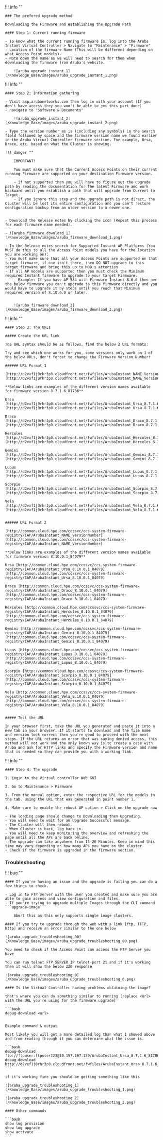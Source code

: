!!! info ""

    ### The prefered upgrade method

    Downloading the Firmware and establishing the Upgrade Path

    #### Step 1: Current running firmware

    - To know what the current running firmware is, log into the Aruba Instant Virtual Controller > Navigate to "Maintenance" > "Firmware"
    - Location of the firmware Name (This will be different depending on what Access Point models).
    - Note down the name as we will need to search for them when downloading the firmware from Aruba's website.

        ![aruba_upgrade_instant_1](/Knowledge_Base/images/aruba_upgrade_instant_1.png)


!!! info ""

    #### Step 2: Information gathering

    - Visit asp.arubanetworks.com then log in with your account (If you don't have access they you won't be able to get this part done)
    - navigate to "Software & Documents"

        ![aruba_upgrade_instant_2](/Knowledge_Base/images/aruba_upgrade_instant_2.png)

    - Type the version number as is (including any symbols) in the search field followed by space and the firmware version name we found earlier in the Aruba Virtual Controller firmware section. For example, Ursa, Draco, etc. based on what the Cluster is showing.

    !!! danger ""

        IMPORTANT!

        You must make sure that the Current Access Points on their current running Firmware are supported on your destination Firmware version.

        - If not supported then you will have to figure out the upgrade path by reading the documentation for The latest Firmware and work backward until you establish a path that will upgrade from Current to Target.
        - If you ignore this step and the upgrade path is not direct, the Cluster will be lost its entire configuration and you can't restore configuration backup from an older version to a newer one.


    - Download the Release notes by clicking the icon (Repeat this process for each firmware name needed).

    - ![aruba_firmware_download_1](/Knowledge_Base/images/aruba_firmware_download_1.png)

    - In the Release notes search for Supported Instant AP Platforms (You MUST do this to all the Access Point models you have for the location you are working on):
    - You must make sure that all your Access Points are supported on that target firmware, if one isn't there, then DO NOT upgrade to this target firmware and bring this up to MOD's attention.
    - If all AP models are supported then you must check the Minimum required Instant firmware to upgrade to your target Firmware.
        - Example: If you have AP 584 with Firmware Instant 8.6.0 then per the below firmware you can't upgrade to this firmware directly and you would have to upgrade it by steps until you reach that Minimum required version of 8.10.0.0 or later.


        ![aruba_firmware_download_2](/Knowledge_Base/images/aruba_firmware_download_2.png)


!!! info ""

    #### Step 3: The URLs

    ##### Create the URL link
    
    The URL syntax should be as follows, find the below 2 URL formats:

    Try and see which one works for you, some versions only work on 1 of the below URLs, don't forget to change the Firmware Version Number!

    ###### URL Format 1

    [http://d2vxf1j0rhr3p0.cloudfront.net/fwfiles/ArubaInstant_NAME_VersionNumber](http://d2vxf1j0rhr3p0.cloudfront.net/fwfiles/ArubaInstant_NAME_VersionNumber)

    **Below links are examples of the different version names available for firmware version 8.7.1.6_81786**

    Ursa [http://d2vxf1j0rhr3p0.cloudfront.net/fwfiles/ArubaInstant_Ursa_8.7.1.6_81786](http://d2vxf1j0rhr3p0.cloudfront.net/fwfiles/ArubaInstant_Ursa_8.7.1.6_81786)

    Draco [http://d2vxf1j0rhr3p0.cloudfront.net/fwfiles/ArubaInstant_Draco_8.7.1.6_81786](http://d2vxf1j0rhr3p0.cloudfront.net/fwfiles/ArubaInstant_Draco_8.7.1.6_81786)

    Hercules [http://d2vxf1j0rhr3p0.cloudfront.net/fwfiles/ArubaInstant_Hercules_8.7.1.6_81786](http://d2vxf1j0rhr3p0.cloudfront.net/fwfiles/ArubaInstant_Hercules_8.7.1.6_81786)

    Gemini [http://d2vxf1j0rhr3p0.cloudfront.net/fwfiles/ArubaInstant_Gemini_8.7.1.6_81786](http://d2vxf1j0rhr3p0.cloudfront.net/fwfiles/ArubaInstant_Gemini_8.7.1.6_81786)

    Lupus [http://d2vxf1j0rhr3p0.cloudfront.net/fwfiles/ArubaInstant_Lupus_8.7.1.6_81786](http://d2vxf1j0rhr3p0.cloudfront.net/fwfiles/ArubaInstant_Lupus_8.7.1.6_81786)

    Scorpio [http://d2vxf1j0rhr3p0.cloudfront.net/fwfiles/ArubaInstant_Scorpio_8.7.1.6_81786](http://d2vxf1j0rhr3p0.cloudfront.net/fwfiles/ArubaInstant_Scorpio_8.7.1.6_81786)

    Vela [http://d2vxf1j0rhr3p0.cloudfront.net/fwfiles/ArubaInstant_Vela_8.7.1.6_81786](http://d2vxf1j0rhr3p0.cloudfront.net/fwfiles/ArubaInstant_Vela_8.7.1.6_81786)


    ###### URL Format 2

    [http://common.cloud.hpe.com/ccssvc/ccs-system-firmware-registry/IAP/ArubaInstant_NAME_VersionNumber](http://common.cloud.hpe.com/ccssvc/ccs-system-firmware-registry/IAP/ArubaInstant_NAME_VersionNumber)

    **Below links are examples of the different version names available for firmware version 8.10.0.1_84079**

    Ursa [http://common.cloud.hpe.com/ccssvc/ccs-system-firmware-registry/IAP/ArubaInstant_Ursa_8.10.0.1_84079](http://common.cloud.hpe.com/ccssvc/ccs-system-firmware-registry/IAP/ArubaInstant_Ursa_8.10.0.1_84079)

    Draco [http://common.cloud.hpe.com/ccssvc/ccs-system-firmware-registry/IAP/ArubaInstant_Draco_8.10.0.1_84079](http://common.cloud.hpe.com/ccssvc/ccs-system-firmware-registry/IAP/ArubaInstant_Draco_8.10.0.1_84079)

    Hercules [http://common.cloud.hpe.com/ccssvc/ccs-system-firmware-registry/IAP/ArubaInstant_Hercules_8.10.0.1_84079](http://common.cloud.hpe.com/ccssvc/ccs-system-firmware-registry/IAP/ArubaInstant_Hercules_8.10.0.1_84079)

    Gemini [http://common.cloud.hpe.com/ccssvc/ccs-system-firmware-registry/IAP/ArubaInstant_Gemini_8.10.0.1_84079](http://common.cloud.hpe.com/ccssvc/ccs-system-firmware-registry/IAP/ArubaInstant_Gemini_8.10.0.1_84079)

    Lupus [http://common.cloud.hpe.com/ccssvc/ccs-system-firmware-registry/IAP/ArubaInstant_Lupus_8.10.0.1_84079](http://common.cloud.hpe.com/ccssvc/ccs-system-firmware-registry/IAP/ArubaInstant_Lupus_8.10.0.1_84079)

    Scorpio [http://common.cloud.hpe.com/ccssvc/ccs-system-firmware-registry/IAP/ArubaInstant_Scorpio_8.10.0.1_84079](http://common.cloud.hpe.com/ccssvc/ccs-system-firmware-registry/IAP/ArubaInstant_Scorpio_8.10.0.1_84079)

    Vela [http://common.cloud.hpe.com/ccssvc/ccs-system-firmware-registry/IAP/ArubaInstant_Vela_8.10.0.1_84079](http://common.cloud.hpe.com/ccssvc/ccs-system-firmware-registry/IAP/ArubaInstant_Vela_8.10.0.1_84079)


    ##### Test the URL
    
    In your browser first, take the URL you generated and paste it into a new tab in your browser. If it starts to download and the file name and version look correct then you're good to proceed with the next steps. If the URL returns an error that was saying denied access, this method will not work and the only known way is to create a case with Aruba and ask for HTTP links and specify the Firmware version and name that is needed so they can provide you with a working link.


!!! info ""

    #### Step 4: The upgrade

    1. Login to the Virtual controller Web GUI

    2. Go to Maintenance > Firmware

    3. From the manual option, enter the respective URL for the models in the tab. using the URL that was generated in point number 1.

    4. Make sure to enable the reboot AP option > Click on the upgrade now

    - The loading page should change to Downloading then Upgrading.
    - You will need to wait for an Upgrade Successful message.
    - The Cluster will then reboot.
    - When Cluster is back, log back in.
    - You will need to keep monitoring the overview and refreshing the page until all the APs are back online.
    - The upgrade can take anywhere from 15-20 Minutes. Keep in mind this time may vary depending on how many APs you have on the cluster.
    - Check if the firmware is upgraded in the firmware section.


### Troubleshooting

!!! bug ""

    #### If you're having an issue and the upgrade is failing you can do a few things to check.

    - Log in to FTP Server with the user you created and make sure you are able to gain access and view configuration and files.
    - If you're trying to upgrade multiple Images through the CLI command ```upgrade-image```
            
        Abort this as this only supports single image clusters.

    #### If you try to upgrade through the web with a link [ftp, TFTP, http] and receive an error similar to the one below

    ![aruba_upgrade_troubleshooting_00](/Knowledge_Base/images/aruba_upgrade_troubleshooting_00.png)

    You need to check if the Access Point can access the FTP Server you have

    You can run telnet FTP_SERVER_IP telnet-port 21 and if it's working then it will show the below 220 response

    ![aruba_upgrade_troubleshooting_0](/Knowledge_Base/images/aruba_upgrade_troubleshooting_0.png)

    #### Is the Virtual Controller having problems obtaining the image?

    that's where you can do something similar to running [replace <url> with the URL you're using for the firmware upgrade]

    ```bash
    debug-download <url>
    ```

    Example command & output

    Most likely you will get a more detailed log than what I showed above and from reading through it you can determine what the issue is.

    ```bash
    debug-download ftp://ftpuser:ftpuser123@10.157.167.129/ArubaInstant_Ursa_8.7.1.6_81786
    debug-download http://d2vxf1j0rhr3p0.cloudfront.net/fwfiles/ArubaInstant_Ursa_8.7.1.6_81786
    ```

    if it's working fine you should be getting something like this

    ![aruba_upgrade_troubleshooting_1](/Knowledge_Base/images/aruba_upgrade_troubleshooting_1.png)

    ![aruba_upgrade_troubleshooting_2](/Knowledge_Base/images/aruba_upgrade_troubleshooting_2.png)

    #### Other commands

    ```bash
    show log provision
    show log upgrade
    show activate
    ```
